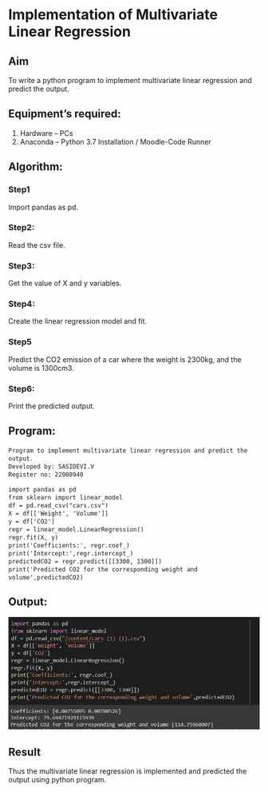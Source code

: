 # Implementation of Multivariate Linear Regression
## Aim
To write a python program to implement multivariate linear regression and predict the output.
## Equipment’s required:
1.	Hardware – PCs
2.	Anaconda – Python 3.7 Installation / Moodle-Code Runner
## Algorithm:
### Step1
Import pandas as pd.

### Step2:
Read the csv file.

### Step3:
Get the value of X and y variables.

### Step4:
Create the linear regression model and fit.

### Step5
Predict the CO2 emission of a car where the weight is 2300kg, and the volume is 1300cm3.

### Step6:
Print the predicted output.

## Program:
```
Program to implement multivariate linear regression and predict the output.
Developed by: SASIDEVI.V
Register no: 22008940
```
```
import pandas as pd
from sklearn import linear_model
df = pd.read_csv("cars.csv")
X = df[['Weight', 'Volume']]
y = df['CO2']
regr = linear_model.LinearRegression()
regr.fit(X, y)
print('Coefficients:', regr.coef_)
print('Intercept:',regr.intercept_)
predictedCO2 = regr.predict([[3300, 1300]])
print('Predicted CO2 for the corresponding weight and volume',predictedCO2)

```
## Output:
![](/output.png)

## Result
Thus the multivariate linear regression is implemented and predicted the output using python program.